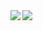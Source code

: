 <img align="left" src="https://github-readme-stats.vercel.app/api?username=EOF-D&&layout=compact&count_private=true&show_icons=true&hide_border=true&card_width=200&include_all_commits=true&bg_color=0D1117&title_color=FFFFFF&text_color=FFFFFF&icon_color=FFFFFF"/>
<img align="left" src="https://github-readme-stats.vercel.app/api/top-langs/?username=EOF-D&layout=compact&hide_border=true&card_width=200&bg_color=0D1117&title_color=FFFFFF&text_color=FFFFFF&icon_color=FFFFFF"/>

